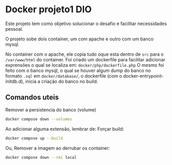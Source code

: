 # Docker projeto1 DIO
Este projeto tem como objetivo solucionar o desafio e facilitar necessidades pessoal.

O projeto sobe dois container, um com apache e outro com um banco mysql.

No container com o apache, ele copia tudo oque esta dentro de `src` para o `/var/www/html` do container. Foi criado um dockerfile para facilitar adicionar exprensões o qual se localiza em: `docker/php/dockerfile.php`
O mesmo foi feito com o banco mysql, o qual se houver algum dump do banco no formato `.sql` em `docker/database/`, o dockerfile (com o docker-entrypoint-initdb.d), inicia a criação do banco no build.

## Comandos uteis

Remover a persistencia do banco (volume)
```bash
docker compose down --volumes
```

Ao adicionar alguma extensão, lembrar de:
Forçar build:
```bash
docker compose up --build
```
Ou, Remover a imagem ao derrubar os container:
```bash
docker compose down --rmi local
```